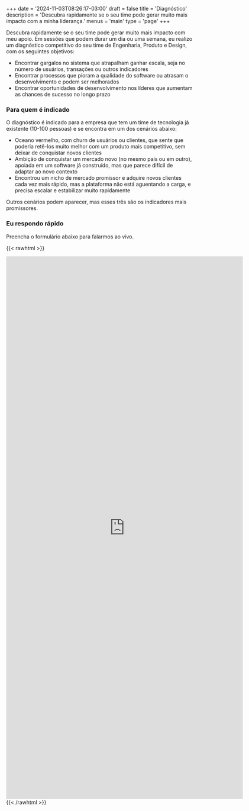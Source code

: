 +++
date = '2024-11-03T08:26:17-03:00'
draft = false
title = 'Diagnóstico'
description = 'Descubra rapidamente se o seu time pode gerar muito mais impacto com a minha liderança.'
menus = 'main'
type = 'page'
+++

Descubra rapidamente se o seu time pode gerar muito mais impacto com meu apoio. Em sessões que podem durar um dia ou uma semana, eu realizo um diagnóstico competitivo do seu time de Engenharia, Produto e Design, com os seguintes objetivos:

- Encontrar gargalos no sistema que atrapalham ganhar escala, seja no número de usuários, transações ou outros indicadores
- Encontrar processos que pioram a qualidade do software ou atrasam o desenvolvimento e podem ser melhorados
- Encontrar oportunidades de desenvolvimento nos líderes que aumentam as chances de sucesso no longo prazo

### Para quem é indicado

O diagnóstico é indicado para a empresa que tem um time de tecnologia já existente (10-100 pessoas) e se encontra em um dos cenários abaixo:

- Oceano vermelho, com churn de usuários ou clientes, que sente que poderia retê-los muito melhor com um produto mais competitivo, sem deixar de conquistar novos clientes
- Ambição de conquistar um mercado novo (no mesmo país ou em outro), apoiada em um software já construído, mas que parece difícil de adaptar ao novo contexto
- Encontrou um nicho de mercado promissor e adquire novos clientes cada vez mais rápido, mas a plataforma não está aguentando a carga, e precisa escalar e estabilizar muito rapidamente

Outros cenários podem aparecer, mas esses três são os indicadores mais promissores.

### Eu respondo rápido

Preencha o formulário abaixo para falarmos ao vivo.

{{< rawhtml >}}
<iframe src="https://docs.google.com/forms/d/e/1FAIpQLSftWT4YCYrenGuB3jwYpiiPoWTBsm-v3wKLemw8H7ASnrbe_w/viewform?embedded=true" width="640" height="1468" frameborder="0" marginheight="0" marginwidth="0">Carregando formulário…</iframe>
{{< /rawhtml >}}

